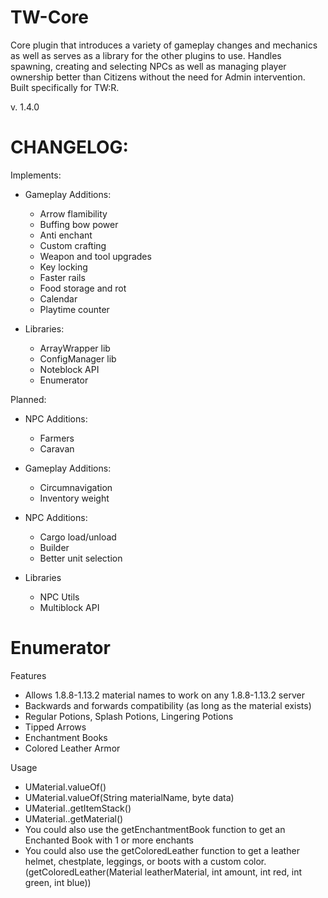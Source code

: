 # TW-Core
Core plugin that introduces a variety of gameplay changes and mechanics as well as serves as a library for the other plugins to use. Handles spawning, creating and selecting NPCs as well as managing player ownership better than Citizens without the need for Admin intervention. Built specifically for TW:R.

v. 1.4.0

# CHANGELOG: 
Implements:

- Gameplay Additions:
  - Arrow flamibility
  - Buffing bow power
  - Anti enchant
  - Custom crafting
  - Weapon and tool upgrades
  - Key locking
  - Faster rails
  - Food storage and rot
  - Calendar
  - Playtime counter

- Libraries:
  - ArrayWrapper lib
  - ConfigManager lib
  - Noteblock API
  - Enumerator
  
Planned:

- NPC Additions:
  - Farmers
  - Caravan

- Gameplay Additions:
  - Circumnavigation
  - Inventory weight
  
- NPC Additions:
  - Cargo load/unload
  - Builder
  - Better unit selection
  
- Libraries
  - NPC Utils
  - Multiblock API
  
 # Enumerator
 
Features
- Allows 1.8.8-1.13.2 material names to work on any 1.8.8-1.13.2 server
- Backwards and forwards compatibility (as long as the material exists)
- Regular Potions, Splash Potions, Lingering Potions
- Tipped Arrows
- Enchantment Books
- Colored Leather Armor

Usage
- UMaterial.valueOf(<enum name as a string>)
- UMaterial.valueOf(String materialName, byte data)
- UMaterial.<material name>.getItemStack()
- UMaterial.<material name>.getMaterial()
- You could also use the getEnchantmentBook function to get an Enchanted Book with 1 or more enchants
- You could also use the getColoredLeather function to get a leather helmet, chestplate, leggings, or boots with a custom color. (getColoredLeather(Material leatherMaterial, int amount, int red, int green, int blue))
  
